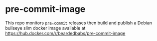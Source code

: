 # pre-commit-image

This repo monitors [`pre-commit`](https://pre-commit.com/) releases then build and publish a Debian bullseye slim docker image available at https://hub.docker.com/r/beardedbabs/pre-commit-image
